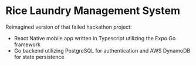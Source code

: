 # Rice Laundry Management System

Reimagined version of that failed hackathon project:
- React Native mobile app written in Typescript utilizing the Expo Go framework
- Go backend utilizing PostgreSQL for authentication and AWS DynamoDB for state persistence 
